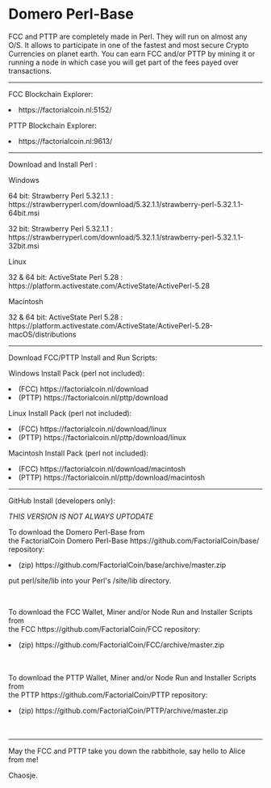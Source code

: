 # Domero Perl-Base

FCC and PTTP are completely made in Perl. They will run on almost any O/S.
It allows to participate in one of the fastest and most secure Crypto Currencies on planet earth.
You can earn FCC and/or PTTP by mining it or running a node in which case you will get part of the fees payed over transactions.

<hr>
<p>FCC Blockchain Explorer:<br><li>https://factorialcoin.nl:5152/</li></p>
<p>PTTP Blockchain Explorer:<br><li>https://factorialcoin.nl:9613/</li></p>

<hr>
<p>Download and Install Perl :</p>
<p>Windows</p>
<p>64 bit: Strawberry Perl 5.32.1.1 : https://strawberryperl.com/download/5.32.1.1/strawberry-perl-5.32.1.1-64bit.msi</p>
<p>32 bit: Strawberry Perl 5.32.1.1 : https://strawberryperl.com/download/5.32.1.1/strawberry-perl-5.32.1.1-32bit.msi</p>
<p>Linux</p>
<p>32 & 64 bit: ActiveState Perl 5.28 : https://platform.activestate.com/ActiveState/ActivePerl-5.28</p>
<p>Macintosh</p>
<p>32 & 64 bit: ActiveState Perl 5.28 : https://platform.activestate.com/ActiveState/ActivePerl-5.28-macOS/distributions </p>

<hr>
<p>Download FCC/PTTP Install and Run Scripts:</p>

<p>Windows Install Pack (perl not included):
<li>(FCC) https://factorialcoin.nl/download</li>
<li>(PTTP) https://factorialcoin.nl/pttp/download</li>
</p>
<p>Linux Install Pack (perl not included):
<li>(FCC) https://factorialcoin.nl/download/linux</li>
<li>(PTTP) https://factorialcoin.nl/pttp/download/linux</li>
</p>
<p>Macintosh Install Pack (perl not included):
<li>(FCC) https://factorialcoin.nl/download/macintosh</li>
<li>(PTTP) https://factorialcoin.nl/pttp/download/macintosh</li>
</p>
<hr>
<p>GitHub Install (developers only):</p>
<i>THIS VERSION IS NOT ALWAYS UPTODATE</i>

<p>To download the Domero Perl-Base from<br>
the FactorialCoin Domero Perl-Base https://github.com/FactorialCoin/base/ repository:</p>
<li>(zip) https://github.com/FactorialCoin/base/archive/master.zip </li>
<p>put perl/site/lib into your Perl's /site/lib directory.</p>
<br>

<p>To download the FCC Wallet, Miner and/or Node Run and Installer Scripts from<br>
the FCC https://github.com/FactorialCoin/FCC repository:</p>
<li>(zip) https://github.com/FactorialCoin/FCC/archive/master.zip </li>
<br>
<br>

<p>To download the PTTP Wallet, Miner and/or Node Run and Installer Scripts from<br>
the PTTP https://github.com/FactorialCoin/PTTP repository:</p>
<li>(zip) https://github.com/FactorialCoin/PTTP/archive/master.zip </li>
<br>
<br>

<hr>

May the FCC and PTTP take you down the rabbithole, say hello to Alice from me!

Chaosje.
